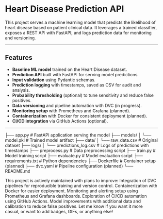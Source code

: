# Heart Disease Prediction API

This project serves a machine learning model that predicts the likelihood of heart disease based on patient clinical data. It leverages a trained classifier, exposes a REST API with FastAPI, and logs prediction data for monitoring and versioning.

---

## Features

- **Baseline ML model** trained on the Heart Disease dataset.
- **Prediction API** built with FastAPI for serving model predictions.
- **Input validation** using Pydantic schemas.
- **Prediction logging** with timestamps, saved as CSV for audit and analysis.
- **Probability thresholding** (optional) to tune sensitivity and reduce false positives.
- **Data versioning** and pipeline automation with DVC (in progress).
- **Monitoring setup** with Prometheus and Grafana (planned).
- **Containerization** with Docker for consistent deployment (planned).
- **CI/CD integration** via GitHub Actions (optional).

---

├── app.py                 # FastAPI application serving the model
├── models/
│   └── model.pkl          # Trained model artifact
├── data/
│   └── raw_data.csv       # Original dataset
├── logs/
│   └── predictions_log.csv # Logs of predictions with timestamps
├── preprocess.py          # Data preprocessing script
├── train.py               # Model training script
├── evaluate.py            # Model evaluation script
├── requirements.txt       # Python dependencies
├── Dockerfile             # Container setup (planned)
├── dvc.yaml               # Pipeline configuration (planned)
└── README.md

This project is actively maintained with plans to improve:
Integration of DVC pipelines for reproducible training and version control.
Containerization with Docker for easier deployment.
Monitoring and alerting setup using Prometheus and Grafana dashboards.
Exploration of CI/CD automation using GitHub Actions.
Model improvements with additional data and calibration to reduce false positives.
Let me know if you want it more casual, or want to add badges, GIFs, or anything else!
